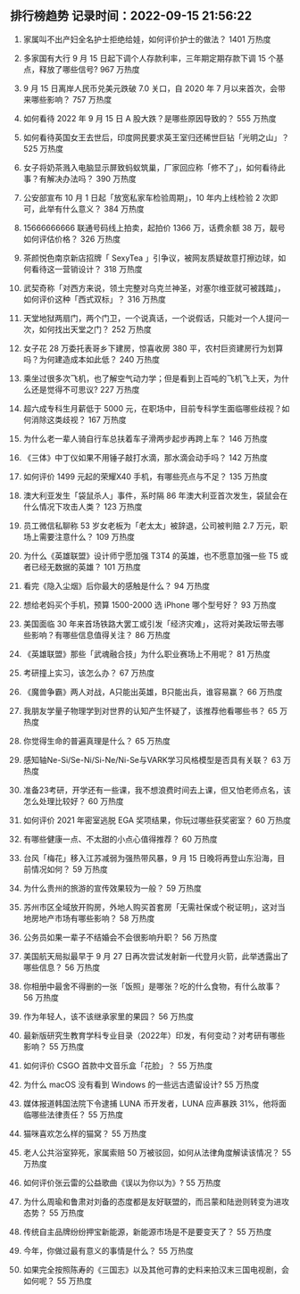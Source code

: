 
## 排行榜趋势 记录时间：2022-09-15 21:56:22
  
  1. 家属叫不出产妇全名护士拒绝给娃，如何评价护士的做法？ 1401 万热度
    
  2. 多家国有大行 9 月 15 日起下调个人存款利率，三年期定期存款下调 15 个基点，释放了哪些信号? 967 万热度
    
  3. 9 月 15 日离岸人民币兑美元跌破 7.0 关口，自 2020 年 7 月以来首次，会带来哪些影响？ 757 万热度
    
  4. 如何看待 2022 年 9 月 15 日 A 股大跌？是哪些原因导致的？ 555 万热度
    
  5. 如何看待英国女王去世后，印度网民要求英王室归还稀世巨钻「光明之山」？ 525 万热度
    
  6. 女子将奶茶溅入电脑显示屏致蚂蚁筑巢，厂家回应称「修不了」，如何看待此事？有解决办法吗？ 390 万热度
    
  7. 公安部宣布 10 月 1 日起「放宽私家车检验周期」，10 年内上线检验 2 次即可，此举有什么意义？ 384 万热度
    
  8. 15666666666 联通号码线上拍卖，起拍价 1366 万，话费余额 38 万，靓号如何评估价格？ 326 万热度
    
  9. 茶颜悦色南京新店招牌「 SexyTea 」引争议，被网友质疑故意打擦边球，如何看待这一营销设计？ 318 万热度
    
  10. 武契奇称「对西方来说，领土完整对乌克兰神圣，对塞尔维亚就可被践踏」，如何评价这种「西式双标」？ 316 万热度
    
  11. 天堂地狱两扇门，两个门卫，一个说真话，一个说假话，只能对一个人提问一次，如何找出天堂之门？ 252 万热度
    
  12. 女子花 28 万委托表哥乡下建房，惊喜收房 380 平，农村巨资建房行为划算吗？为何建造成本如此低？ 240 万热度
    
  13. 乘坐过很多次飞机，也了解空气动力学；但是看到上百吨的飞机飞上天，为什么还是觉得不可思议? 227 万热度
    
  14. 超六成专科生月薪低于 5000 元，在职场中，目前专科学生面临哪些歧视？如何消除这类歧视？ 167 万热度
    
  15. 为什么老一辈人骑自行车总扶着车子滑两步起步再跨上车？ 146 万热度
    
  16. 《三体》中丁仪如果不用锤子敲打水滴，那水滴会动手吗？ 142 万热度
    
  17. 如何评价 1499 元起的荣耀X40 手机，有哪些亮点与不足？ 135 万热度
    
  18. 澳大利亚发生「袋鼠杀人」事件，系时隔 86 年澳大利亚首次发生，袋鼠会在什么情况下攻击人类？ 123 万热度
    
  19. 员工微信私聊称 53 岁女老板为「老太太」被辞退，公司被判赔 2.7 万元，职场上需要注意什么？ 109 万热度
    
  20. 为什么《英雄联盟》设计师宁愿加强 T3T4 的英雄，也不愿意加强一些 T5 或者已经无数据的英雄？ 101 万热度
    
  21. 看完《隐入尘烟》后你最大的感触是什么？ 94 万热度
    
  22. 想给老妈买个手机，预算 1500-2000 选 iPhone 哪个型号好？ 93 万热度
    
  23. 美国面临 30 年来首场铁路大罢工或引发「经济灾难」，这将对美政坛带去哪些影响？有哪些信息值得关注？ 86 万热度
    
  24. 《英雄联盟》那些「武魂融合技」为什么职业赛场上不用呢？ 81 万热度
    
  25. 考研撞上实习，该怎么办？ 67 万热度
    
  26. 《魔兽争霸》两人对战，A只能出英雄，B只能出兵，谁容易赢？ 66 万热度
    
  27. 我朋友学量子物理学到对世界的认知产生怀疑了，该推荐他看哪些书？ 65 万热度
    
  28. 你觉得生命的普遍真理是什么？ 65 万热度
    
  29. 感知轴Ne-Si/Se-Ni/Si-Ne/Ni-Se与VARK学习风格模型是否具有关联？ 63 万热度
    
  30. 准备23考研，开学还有一些课，我不想浪费时间去上课，但又怕老师点名，该怎么处理比较好？ 60 万热度
    
  31. 如何评价 2021 年密室逃脱 EGA 奖项结果，你玩过哪些获奖密室？ 60 万热度
    
  32. 有哪些健康一点、不太甜的小点心值得推荐？ 60 万热度
    
  33. 台风「梅花」移入江苏减弱为强热带风暴，9 月 15 日晚将再登山东沿海，目前情况如何？ 59 万热度
    
  34. 为什么贵州的旅游的宣传效果较为一般？ 59 万热度
    
  35. 苏州市区全域放开购房，外地人购买首套房「无需社保或个税证明」，这对当地房地产市场有哪些影响？ 58 万热度
    
  36. 公务员如果一辈子不结婚会不会很影响升职？ 56 万热度
    
  37. 美国航天局拟最早于 9 月 27 日再次尝试发射新一代登月火箭，此举透露出了哪些信息？ 56 万热度
    
  38. 你相册中最舍不得删的一张「饭照」是哪张？吃的什么食物，有什么故事？ 56 万热度
    
  39. 作为年轻人，该不该继承家里的果园？ 56 万热度
    
  40. 最新版研究生教育学科专业目录（2022年）印发，有何变动？对考研有哪些影响？ 55 万热度
    
  41. 如何评价 CSGO 首款中文音乐盒「花脸」？ 55 万热度
    
  42. 为什么 macOS 没有看到 Windows 的一些远古遗留设计? 55 万热度
    
  43. 媒体报道韩国法院下令逮捕 LUNA 币开发者，LUNA 应声暴跌 31%，他将面临哪些法律责任？ 55 万热度
    
  44. 猫咪喜欢怎么样的猫窝？ 55 万热度
    
  45. 老人公共浴室猝死，家属索赔 50 万被驳回，如何从法律角度解读该情况？ 55 万热度
    
  46. 如何评价张云雷的公益歌曲《误以为你以为》? 55 万热度
    
  47. 为什么周瑜和鲁肃对刘备的态度都是友好联盟的，而吕蒙和陆逊则转变为进攻态势？ 55 万热度
    
  48. 传统自主品牌纷纷押宝新能源，新能源市场是不是要变天了？ 55 万热度
    
  49. 今年，你做过最有意义的事情是什么？ 55 万热度
    
  50. 如果完全按照陈寿的《三国志》以及其他可靠的史料来拍汉末三国电视剧，会如何呢？ 55 万热度
    
